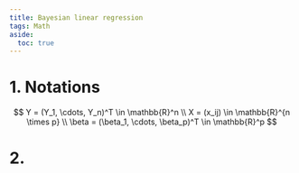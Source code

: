 ```yaml
---
title: Bayesian linear regression
tags: Math
aside:
  toc: true
---
```


# 1. Notations
$$
Y = (Y_1, \cdots, Y_n)^T \in \mathbb{R}^n \\
X = (x_ij) \in \mathbb{R}^{n \times p} \\
\beta = (\beta_1, \cdots, \beta_p)^T \in \mathbb{R}^p
$$

# 2. 
